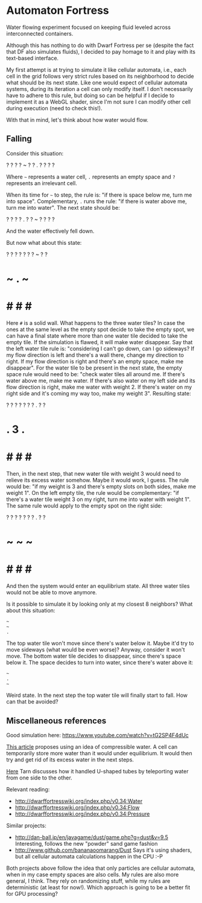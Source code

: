 
# Automaton Fortress

Water flowing experiment focused on keeping fluid leveled across interconnected containers.

Although this has nothing to do with Dwarf Fortress per se (despite the fact that DF also simulates fluids), I decided to pay homage to it and play with its text-based interface.

My first attempt is at trying to simulate it like cellular automata, i.e., each cell in the grid follows very strict rules based on its neighborhood to decide what should be its next state. Like one would expect of cellular automata systems, during its iteration a cell can only modify itself. I don't necessarily have to adhere to this rule, but doing so can be helpful if I decide to implement it as a WebGL shader, since I'm not sure I can modify other cell during execution (need to check this!).

With that in mind, let's think about how water would flow.

## Falling

Consider this situation:

  ? ? ?
  ? ~ ?
  ? . ?
  ? ? ?

Where `~` represents a water cell, `.` represents an empty space and `?` represents an irrelevant cell.

When its time for `~` to step, the rule is: "if there is space below me, turn me into space". Complementary, `.` runs the rule: "if there is water above me, turn me into water". The next state should be:

  ? ? ?
  ? . ?
  ? ~ ?
  ? ? ?

And the water effectively fell down.

But now what about this state:

 ? ? ? ? ?
 ? ? ~ ? ?
 # ~ . ~ #
 # # # # #

Here `#` is a solid wall. What happens to the three water tiles? In case the ones at the same level as the empty spot decide to take the empty spot, we can have a final state where more than one water tile decided to take the empty tile. If the simulation is flawed, it will make water disappear. Say that the left water tile rule is: "considering I can't go down, can I go sideways? If my flow direction is left and there's a wall there, change my direction to right. If my flow direction is right and there's an empty space, make me disappear". For the water tile to be present in the next state, the empty space rule would need to be: "check water tiles all around me. If there's water above me, make me water. If there's also water on my left side and its flow direction is right, make me water with weight 2. If there's water on my right side and it's coming my way too, make my weight 3". Resulting state:

 ? ? ? ? ?
 ? ? . ? ?
 # . 3 . #
 # # # # #

Then, in the next step, that new water tile with weight 3 would need to relieve its excess water somehow. Maybe it would work, I guess. The rule would be: "if my weight is 3 and there's empty slots on both sides, make me weight 1". On the left empty tile, the rule would be complementary: "if there's a water tile weight 3 on my right, turn me into water with weight 1". The same rule would apply to the empty spot on the right side:

 ? ? ? ? ?
 ? ? . ? ?
 # ~ ~ ~ #
 # # # # #

And then the system would enter an equilibrium state. All three water tiles would not be able to move anymore.

Is it possible to simulate it by looking only at my closest 8 neighbors? What about this situation:

    ~
    ~
    .

The top water tile won't move since there's water below it. Maybe it'd try to move sideways (what would be even worse)? Anyway, consider it won't move. The bottom water tile decides to disappear, since there's space below it. The space decides to turn into water, since there's water above it:

    ~
    .
    ~

Weird state. In the next step the top water tile will finally start to fall. How can that be avoided?

## Miscellaneous references

Good simulation here: https://www.youtube.com/watch?v=tG2SP4F4dUc

[This article](https://w-shadow.com/blog/2009/09/01/simple-fluid-simulation/) proposes using an idea of compressible water. A cell can temporarily store more water than it would under equilibrium. It would then try and get rid of its excess water in the next steps.

[Here](http://www.gamasutra.com/view/feature/3549/interview_the_making_of_dwarf_.php?page=9) Tarn discusses how it handled U-shaped tubes by teleporting water from one side to the other.

Relevant reading:

- http://dwarffortresswiki.org/index.php/v0.34:Water
- http://dwarffortresswiki.org/index.php/v0.34:Flow
- http://dwarffortresswiki.org/index.php/v0.34:Pressure

Similar projects:

- http://dan-ball.jp/en/javagame/dust/game.php?g=dust&v=9.5
  Interesting, follows the new "powder" sand game fashion
- http://www.github.com/bananaoomarang/Dust
  Says it's using shaders, but all cellular automata calculations happen in the CPU :-P

Both projects above follow the idea that only particles are cellular automata, when in my case empty spaces are also cells. My rules are also more general, I think. They rely on randomizing stuff, while my rules are deterministic (at least for now!). Which approach is going to be a better fit for GPU processing?
